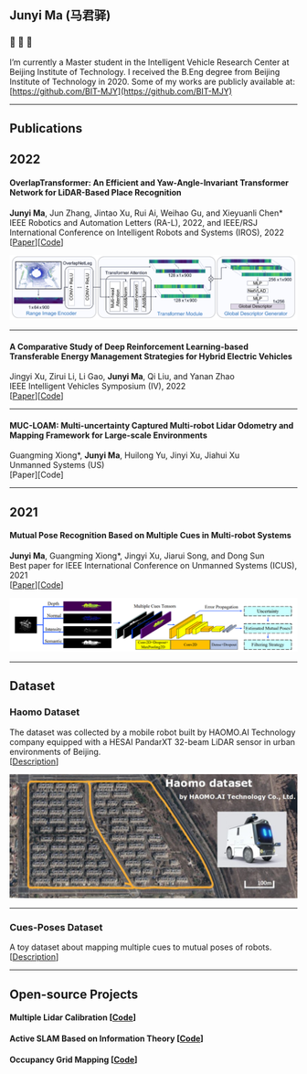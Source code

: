 ## Junyi Ma (马君驿)


###  👋  👋  👋

I’m currently a Master student in the Intelligent Vehicle Research Center at Beijing Institute of Technology. I received the B.Eng degree from Beijing Institute of Technology in 2020. Some of my works are publicly available at: [https://github.com/BIT-MJY](https://github.com/BIT-MJY)      
  
---

## Publications

## 2022  
#### OverlapTransformer: An Efficient and Yaw-Angle-Invariant Transformer Network for LiDAR-Based Place Recognition   
**Junyi Ma**, Jun Zhang, Jintao Xu, Rui Ai, Weihao Gu, and Xieyuanli Chen*    
IEEE Robotics and Automation Letters (RA-L), 2022, and IEEE/RSJ International Conference on Intelligent Robots and Systems (IROS), 2022    
[[Paper](https://ieeexplore.ieee.org/document/9785497)][[Code](https://github.com/haomo-ai/OverlapTransformer)]    

<img src="./system_overview_ral2022.png">

---

#### A Comparative Study of Deep Reinforcement Learning-based Transferable Energy Management Strategies for Hybrid Electric Vehicles    
Jingyi Xu, Zirui Li, Li Gao, **Junyi Ma**, Qi Liu, and Yanan Zhao  
IEEE Intelligent Vehicles Symposium (IV), 2022    
[[Paper](https://arxiv.org/pdf/2202.11514.pdf)][[Code](https://github.com/BIT-XJY/RL-based-Transferable-EMS)]    

---

#### MUC-LOAM: Multi-uncertainty Captured Multi-robot Lidar Odometry and Mapping Framework for Large-scale Environments
Guangming Xiong*, **Junyi Ma**, Huilong Yu, Jinyi Xu, Jiahui Xu  
Unmanned Systems (US)    
[Paper][Code]  


---

## 2021  
#### Mutual Pose Recognition Based on Multiple Cues in Multi-robot Systems
**Junyi Ma**, Guangming Xiong*, Jingyi Xu, Jiarui Song, and Dong Sun  
Best paper for IEEE International Conference on Unmanned Systems (ICUS), 2021     
[[Paper](https://ieeexplore.ieee.org/document/9641141)][[Code](https://github.com/BIT-MJY/Mutual-Pose-Recognition-Based-on-Multiple-Cues-in-MRS)]    

![MutualPoseRec](/system_overview_icus2021.png)


---

## Dataset

### Haomo Dataset
The dataset was collected by a mobile robot built by HAOMO.AI Technology company equipped with a HESAI PandarXT 32-beam LiDAR sensor in urban environments of Beijing.   
[[Description](https://github.com/haomo-ai/OverlapTransformer/tree/master/Haomo_Dataset)]  

![haomo](/haomo_dataset.png)

---

### Cues-Poses Dataset
A toy dataset about mapping multiple cues to mutual poses of robots.  
[[Description](https://github.com/BIT-MJY/Cues_Poses_Datasets)]  



---

## Open-source Projects

####  Multiple Lidar Calibration  [[Code](https://github.com/BIT-MJY/Multiple_Lidar_Calibration)]
####  Active SLAM Based on Information Theory [[Code](https://github.com/BIT-MJY/Active_SLAM_Based_on_Information_Theory)]
####  Occupancy Grid Mapping [[Code](https://github.com/BIT-MJY/occupancy_grid_mapping)]
